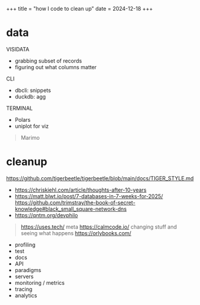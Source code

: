 +++
title = "how I code to clean up"
date = 2024-12-18
+++

# data

VISIDATA
* grabbing subset of records
* figuring out what columns matter

CLI
* dbcli: snippets
* duckdb: agg

TERMINAL
* Polars
* uniplot for viz

> Marimo

# cleanup

https://github.com/tigerbeetle/tigerbeetle/blob/main/docs/TIGER_STYLE.md
* https://chriskiehl.com/article/thoughts-after-10-years
* https://matt.blwt.io/post/7-databases-in-7-weeks-for-2025/
https://github.com/trimstray/the-book-of-secret-knowledge#black_small_square-network-dns
* https://qntm.org/devphilo
> https://uses.tech/ meta https://calmcode.io/
> changing stuff and seeing what happens https://orlybooks.com/
* profiling
* test
* docs
* API
* paradigms
* servers
* monitoring / metrics
* tracing
* analytics
